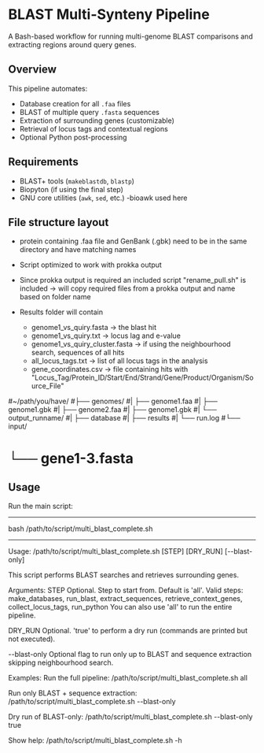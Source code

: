 # BLAST Multi-Synteny Pipeline

A Bash-based workflow for running multi-genome BLAST comparisons and extracting regions around query genes.

## Overview ##

This pipeline automates:
- Database creation for all `.faa` files
- BLAST of multiple query `.fasta` sequences
- Extraction of surrounding genes (customizable)
- Retrieval of locus tags and contextual regions
- Optional Python post-processing


## Requirements ##

- BLAST+ tools (`makeblastdb`, `blastp`)
- Biopyton (if using the final step)
- GNU core utilities (`awk`, `sed`, etc.)
	-bioawk used here


## File structure layout ##
- protein containing .faa file and GenBank (.gbk) need to be in the same directory and have matching names
- Script optimized to work with prokka output
- Since prokka output is required an included script "rename_pull.sh" is included -> will copy required files from a prokka output and name based on folder name

- Results folder will contain
	- genome1_vs_quiry.fasta -> the blast hit 
	- genome1_vs_quiry.txt -> locus lag and e-value
	- genome1_vs_quiry_cluster.fasta -> if using the neighbourhood search, sequences of all hits
	- all_locus_tags.txt -> list of all locus tags in the analysis
	- gene_coordinates.csv -> file containing hits with "Locus_Tag/Protein_ID/Start/End/Strand/Gene/Product/Organism/Source_File"

#~/path/you/have/
#├── genomes/
#|   ├── genome1.faa
#|   ├── genome1.gbk
#|   ├── genome2.faa
#|   ├── genome1.gbk
#|   └── output_runname/
#|        ├── database
#|        ├── results
#|        └── run.log
#└── input/
#     └── gene1-3.fasta
   
## Usage ##

Run the main script:

---
bash /path/to/script/multi_blast_complete.sh

---

Usage: /path/to/script/multi_blast_complete.sh [STEP] [DRY_RUN] [--blast-only]

This script performs BLAST searches and retrieves surrounding genes.

Arguments:
STEP        Optional. Step to start from. Default is 'all'.
              Valid steps: make_databases, run_blast, extract_sequences,
                           retrieve_context_genes, collect_locus_tags, run_python
              You can also use 'all' to run the entire pipeline.
  
DRY_RUN     Optional. 'true' to perform a dry run (commands are printed but not executed).

--blast-only Optional flag to run only up to BLAST and sequence extraction skipping neighbourhood search.

Examples:
  Run the full pipeline:
      /path/to/script/multi_blast_complete.sh all

  Run only BLAST + sequence extraction:
      /path/to/script/multi_blast_complete.sh --blast-only

  Dry run of BLAST-only:
      /path/to/script/multi_blast_complete.sh --blast-only true

  Show help:
      /path/to/script/multi_blast_complete.sh -h



